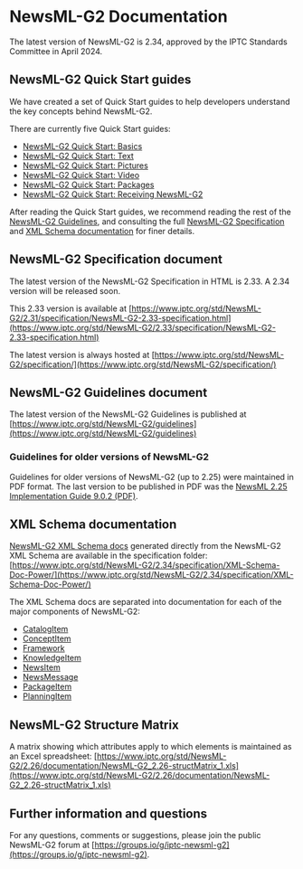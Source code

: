 # NewsML-G2 Documentation

The latest version of NewsML-G2 is 2.34, approved by the IPTC Standards
Committee in April 2024.

## NewsML-G2 Quick Start guides

We have created a set of Quick Start guides to help developers understand the
key concepts behind NewsML-G2.

There are currently five Quick Start guides:

* [NewsML-G2 Quick Start: Basics](https://iptc.atlassian.net/wiki/spaces/NEWSMLG2/pages/610041876/Basics+-+NewsML-G2+Quick+Start+Guide)
* [NewsML-G2 Quick Start: Text](https://iptc.atlassian.net/wiki/spaces/NEWSMLG2/pages/610500617/Text+-+NewsML-G2+Quick+Start+Guide)
* [NewsML-G2 Quick Start: Pictures](https://iptc.atlassian.net/wiki/spaces/NEWSMLG2/pages/610140166/Pictures+and+Graphics+-+NewsML-G2+Quick+Start+Guide)
* [NewsML-G2 Quick Start: Video](https://iptc.atlassian.net/wiki/spaces/NEWSMLG2/pages/610304037/Video+-+NewsML-G2+Quick+Start+Guide)
* [NewsML-G2 Quick Start: Packages](https://iptc.atlassian.net/wiki/spaces/NEWSMLG2/pages/610598929/Packages+-+NewsML-G2+Quick+Start+Guide)
* [NewsML-G2 Quick Start: Receiving NewsML-G2](https://iptc.atlassian.net/wiki/spaces/NEWSMLG2/pages/622034945/Receiving+NewsML-+G2+-+NewsML-G2+Quick+Start+Guide)

After reading the Quick Start guides, we recommend reading the rest of
the
[NewsML-G2 Guidelines](https://www.iptc.org/std/NewsML-G2/guidelines),
and consulting the full
[NewsML-G2 Specification](https://www.iptc.org/std/NewsML-G2/specification/)
and
[XML Schema documentation](https://www.iptc.org/std/NewsML-G2/2.34/specification/XML-Schema-Doc-Power/)
for finer details.

## NewsML-G2 Specification document

The latest version of the NewsML-G2 Specification in HTML is 2.33. A 2.34 version will be released soon.

This 2.33 version is available at
[https://www.iptc.org/std/NewsML-G2/2.31/specification/NewsML-G2-2.33-specification.html](https://www.iptc.org/std/NewsML-G2/2.33/specification/NewsML-G2-2.33-specification.html)

The latest version is always hosted at
[https://www.iptc.org/std/NewsML-G2/specification/](https://www.iptc.org/std/NewsML-G2/specification/)

## NewsML-G2 Guidelines document

The latest version of the NewsML-G2 Guidelines is published at
[https://www.iptc.org/std/NewsML-G2/guidelines](https://www.iptc.org/std/NewsML-G2/guidelines)

### Guidelines for older versions of NewsML-G2

Guidelines for older versions of NewsML-G2 (up to 2.25) were maintained in PDF format.
The last version to be published in PDF was the 
[NewsML 2.25 Implementation Guide 9.0.2 (PDF)](https://www.iptc.org/std/NewsML-G2/2.25/documentation/IPTC-NewsML-G2-Implementation_Guide_9.0.2.pdf).

## XML Schema documentation

[NewsML-G2 XML Schema docs](https://www.iptc.org/std/NewsML-G2/2.34/specification/XML-Schema-Doc-Power/)
generated directly from the NewsML-G2 XML Schema are available in the
specification folder:
[https://www.iptc.org/std/NewsML-G2/2.34/specification/XML-Schema-Doc-Power/](https://www.iptc.org/std/NewsML-G2/2.34/specification/XML-Schema-Doc-Power/)

The XML Schema docs are separated into documentation for each of the major components of NewsML-G2:

* [CatalogItem](https://www.iptc.org/std-dev/NewsML-G2/2.34/specification/XML-Schema-Doc-Power/NewsML-G2_2.34-spec-CatalogItem-Power.html)
* [ConceptItem](https://www.iptc.org/std-dev/NewsML-G2/2.34/specification/XML-Schema-Doc-Power/NewsML-G2_2.34-spec-ConceptItem-Power.html)
* [Framework](https://www.iptc.org/std-dev/NewsML-G2/2.34/specification/XML-Schema-Doc-Power/NewsML-G2_2.34-spec-Framework-Power.html)
* [KnowledgeItem](https://www.iptc.org/std-dev/NewsML-G2/2.34/specification/XML-Schema-Doc-Power/NewsML-G2_2.34-spec-KnowledgeItem-Power.html)
* [NewsItem](https://www.iptc.org/std-dev/NewsML-G2/2.34/specification/XML-Schema-Doc-Power/NewsML-G2_2.34-spec-NewsItem-Power.html)
* [NewsMessage](https://www.iptc.org/std-dev/NewsML-G2/2.34/specification/XML-Schema-Doc-Power/NewsML-G2_2.34-spec-NewsMessage-Power.html)
* [PackageItem](https://www.iptc.org/std-dev/NewsML-G2/2.34/specification/XML-Schema-Doc-Power/NewsML-G2_2.34-spec-PackageItem-Power.html)
* [PlanningItem](https://www.iptc.org/std-dev/NewsML-G2/2.34/specification/XML-Schema-Doc-Power/NewsML-G2_2.34-spec-PlanningItem-Power.html)

## NewsML-G2 Structure Matrix

A matrix showing which attributes apply to which elements is maintained as an Excel spreadsheet:
[https://www.iptc.org/std/NewsML-G2/2.26/documentation/NewsML-G2_2.26-structMatrix_1.xls](https://www.iptc.org/std/NewsML-G2/2.26/documentation/NewsML-G2_2.26-structMatrix_1.xls)

## Further information and questions

For any questions, comments or suggestions, please join the public NewsML-G2
forum at
[https://groups.io/g/iptc-newsml-g2](https://groups.io/g/iptc-newsml-g2).
